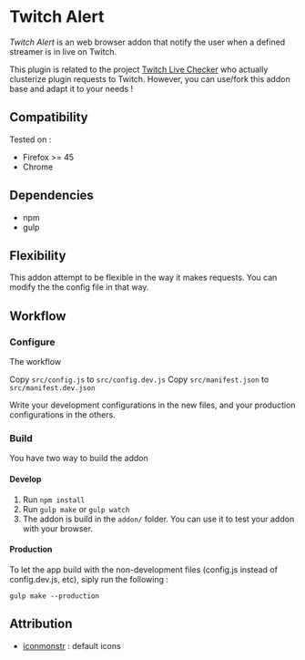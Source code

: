 # Twitch Alert
_Twitch Alert_ is an web browser addon that notify the user when a defined streamer is in live on Twitch.

This plugin is related to the project [Twitch Live Checker](https://github.com/Eliepse/Twitch-Live-Checker) who actually clusterize plugin requests to Twitch.
However, you can use/fork this addon base and adapt it to your needs !

## Compatibility

Tested on :
- Firefox >= 45
- Chrome

## Dependencies

- npm
- gulp

## Flexibility

This addon attempt to be flexible in the way it makes requests. You can modify the the config file in that way.

## Workflow

### Configure

The workflow

Copy `src/config.js` to `src/config.dev.js`
Copy `src/manifest.json` to `src/manifest.dev.json`

Write your development configurations in the new files, and your production configurations in the others.

### Build

You have two way to build the addon

#### Develop

1. Run `npm install`
2. Run `gulp make` or `gulp watch`
3. The addon is build in the `addon/` folder. You can use it to test your addon with your browser.

#### Production

To let the app build with the non-development files (config.js instead of config.dev.js, etc), siply run the following :

`gulp make --production`


## Attribution

- [iconmonstr](http://iconmonstr.com/) : default icons
